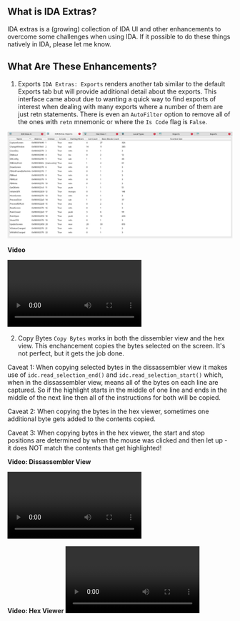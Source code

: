 ## What is IDA Extras?

IDA extras is a (growing) collection of IDA UI and other enhancements to overcome some challenges when using IDA.  If it possible to do these things natively in IDA, please let me know.

## What Are These Enhancements?

1. Exports
`IDA Extras: Exports` renders another tab similar to the default Exports tab but will provide additional detail about the exports.  This interface came about due to wanting a quick way to find exports of interest when dealing with many exports where a number of them are just retn statements.  There is even an `AutoFilter` option to remove all of the ones with `retn` mnemonic or where the `Is Code` flag is `False`.

![](./documentation/IDAExtrasExports.png)

**Video**

![](./documentation/IDAExtrasEports.mp4)

2. Copy Bytes
`Copy Bytes` works in both the dissembler view and the hex view.  This enchancement copies the bytes selected on the screen.  It's not perfect, but it gets the job done.

Caveat 1: When copying selected bytes in the dissassembler view it makes use of `idc.read_selection_end()` and `idc.read_selection_start()` which, when in the dissassembler view, means all of the bytes on each line are captured.  So if the highlight starts in the middle of one line and ends in the middle of the next line then all of the instructions for both will be copied.

Caveat 2: When copying the bytes in the hex viewer, sometimes one additional byte gets added to the contents copied.

Caveat 3: When copying bytes in the hex viewer, the start and stop positions are determined by when the mouse was clicked and then let up - it does NOT match the contents that get highlighted!

**Video: Dissassembler View**

![](./documentation/CopyBytes_DissassemblerView.webm)

**Video: Hex Viewer**
![](./documentation/CopyBytes_DissassemblerView.webm)
